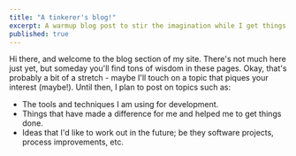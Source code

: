 ```yaml
---
title: "A tinkerer's blog!"
excerpt: A warmup blog post to stir the imagination while I get things going...
published: true
---
```


Hi there, and welcome to the blog section of my site. There's not much here just yet, but someday you'll find tons of wisdom in these pages. Okay, that's probably a bit of a stretch - maybe I'll touch on a topic that piques your interest (maybe!). Until then, I plan to post on topics such as:

- The tools and techniques I am using for development.
- Things that have made a difference for me and helped me to get things done.
- Ideas that I'd like to work out in the future; be they software projects, process improvements, etc.

